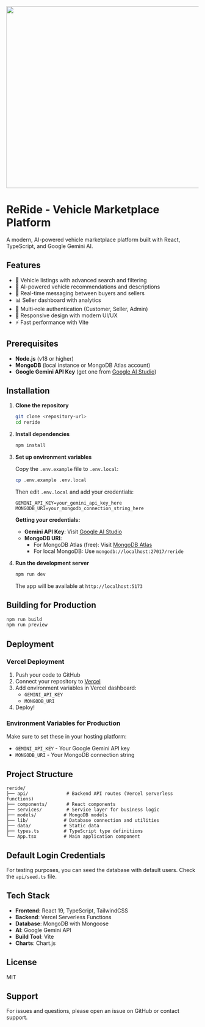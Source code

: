 <div align="center">
<img width="1200" height="475" alt="GHBanner" src="https://github.com/user-attachments/assets/0aa67016-6eaf-458a-adb2-6e31a0763ed6" />
</div>

# ReRide - Vehicle Marketplace Platform

A modern, AI-powered vehicle marketplace platform built with React, TypeScript, and Google Gemini AI.

## Features

- 🚗 Vehicle listings with advanced search and filtering
- 🤖 AI-powered vehicle recommendations and descriptions
- 💬 Real-time messaging between buyers and sellers
- 📊 Seller dashboard with analytics
- 🔐 Multi-role authentication (Customer, Seller, Admin)
- 📱 Responsive design with modern UI/UX
- ⚡ Fast performance with Vite

## Prerequisites

- **Node.js** (v18 or higher)
- **MongoDB** (local instance or MongoDB Atlas account)
- **Google Gemini API Key** (get one from [Google AI Studio](https://aistudio.google.com/app/apikey))

## Installation

1. **Clone the repository**
   ```bash
   git clone <repository-url>
   cd reride
   ```

2. **Install dependencies**
   ```bash
   npm install
   ```

3. **Set up environment variables**
   
   Copy the `.env.example` file to `.env.local`:
   ```bash
   cp .env.example .env.local
   ```
   
   Then edit `.env.local` and add your credentials:
   ```env
   GEMINI_API_KEY=your_gemini_api_key_here
   MONGODB_URI=your_mongodb_connection_string_here
   ```

   **Getting your credentials:**
   - **Gemini API Key**: Visit [Google AI Studio](https://aistudio.google.com/app/apikey)
   - **MongoDB URI**: 
     - For MongoDB Atlas (free): Visit [MongoDB Atlas](https://www.mongodb.com/cloud/atlas)
     - For local MongoDB: Use `mongodb://localhost:27017/reride`

4. **Run the development server**
   ```bash
   npm run dev
   ```

   The app will be available at `http://localhost:5173`

## Building for Production

```bash
npm run build
npm run preview
```

## Deployment

### Vercel Deployment

1. Push your code to GitHub
2. Connect your repository to [Vercel](https://vercel.com)
3. Add environment variables in Vercel dashboard:
   - `GEMINI_API_KEY`
   - `MONGODB_URI`
4. Deploy!

### Environment Variables for Production

Make sure to set these in your hosting platform:
- `GEMINI_API_KEY` - Your Google Gemini API key
- `MONGODB_URI` - Your MongoDB connection string

## Project Structure

```
reride/
├── api/              # Backend API routes (Vercel serverless functions)
├── components/       # React components
├── services/         # Service layer for business logic
├── models/          # MongoDB models
├── lib/             # Database connection and utilities
├── data/            # Static data
├── types.ts         # TypeScript type definitions
└── App.tsx          # Main application component
```

## Default Login Credentials

For testing purposes, you can seed the database with default users. Check the `api/seed.ts` file.

## Tech Stack

- **Frontend**: React 19, TypeScript, TailwindCSS
- **Backend**: Vercel Serverless Functions
- **Database**: MongoDB with Mongoose
- **AI**: Google Gemini API
- **Build Tool**: Vite
- **Charts**: Chart.js

## License

MIT

## Support

For issues and questions, please open an issue on GitHub or contact support.
